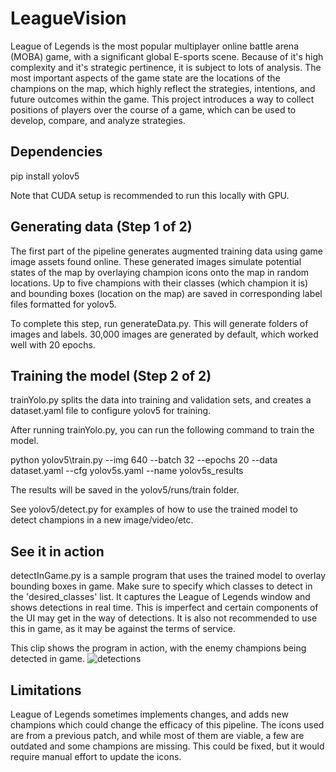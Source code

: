 # LeagueVision
League of Legends is the most popular multiplayer online battle arena (MOBA) game, with a significant global E-sports scene. Because of it's high complexity and it's strategic pertinence, it is subject to lots of analysis. The most important aspects of the game state are the locations of the champions on the map, which highly reflect the strategies, intentions, and future outcomes within the game. This project introduces a way to collect positions of players over the course of a game, which can be used to develop, compare, and analyze strategies.

## Dependencies
pip install yolov5

Note that CUDA setup is recommended to run this locally with GPU. 

## Generating data (Step 1 of 2)
The first part of the pipeline generates augmented training data using game image assets found online. These generated images simulate potential states of the map by overlaying champion icons onto the map in random locations. Up to five champions with their classes (which champion it is) and bounding boxes (location on the map) are saved in corresponding label files formatted for yolov5.

To complete this step, run generateData.py. This will generate folders of images and labels. 30,000 images are generated by default, which worked well with 20 epochs.

## Training the model (Step 2 of 2)
trainYolo.py splits the data into training and validation sets, and creates a dataset.yaml file to configure yolov5 for training. 

After running trainYolo.py, you can run the following command to train the model. 

python yolov5\train.py --img 640 --batch 32 --epochs 20 --data dataset.yaml --cfg yolov5s.yaml --name yolov5s_results

The results will be saved in the yolov5/runs/train folder.

See yolov5/detect.py for examples of how to use the trained model to detect champions in a new image/video/etc.


## See it in action
detectInGame.py is a sample program that uses the trained model to overlay bounding boxes in game. Make sure to specify which classes to detect in the 'desired_classes' list. It captures the League of Legends window and shows detections in real time. This is imperfect and certain components of the UI may get in the way of detections. It is also not recommended to use this in game, as it may be against the terms of service.


This clip shows the program in action, with the enemy champions being detected in game.
![detections](/detections.gif)

## Limitations
League of Legends sometimes implements changes, and adds new champions which could change the efficacy of this pipeline. The icons used are from a previous patch, and while most of them are viable, a few are outdated and some champions are missing. This could be fixed, but it would require manual effort to update the icons.
